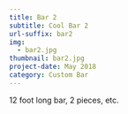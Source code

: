 ```yaml
---
title: Bar 2
subtitle: Cool Bar 2
url-suffix: bar2
img:
  - bar2.jpg
thumbnail: bar2.jpg
project-date: May 2018
category: Custom Bar
---
```

12 foot long bar, 2 pieces, etc.
